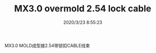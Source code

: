 ﻿---
layout: post 
title: MX3.0 overmold 2.54 lock cable
tags: MX30
categories: wire-harness
overview: MX3.0 MOLD
part_number: KR13
thumb_img: static/202003/280-thumb-20200323165909.jpg
small_img: static/202003/280-20200323165909.jpg
date: 2020/3/23 8:55:23
---


MX3.0 MOLD成型接2.54带锁扣CABLE线束
